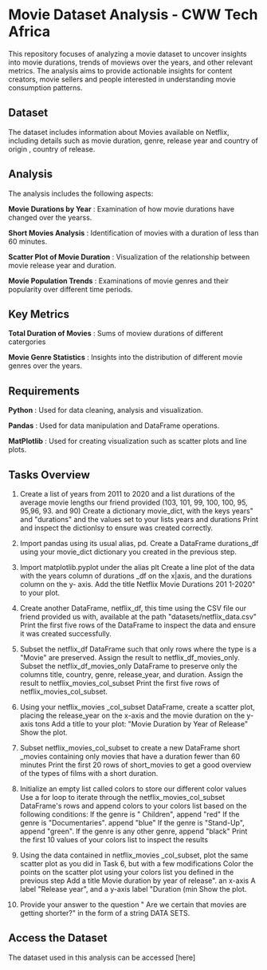 # Movie Dataset Analysis - CWW Tech Africa
This repository focuses of analyzing a movie dataset to uncover insights into movie durations, trends of moviews over the years, and other relevant metrics. The analysis aims to provide actionable insights for content creators, movie sellers and people interested in understanding movie consumption patterns. 

## Dataset
The dataset includes information about  Movies available on Netflix, including details such as movie duration, genre, release year and country of origin , country of release.

## Analysis
The analysis includes the following aspects:

**Movie Durations by Year** : Examination of how movie durations have changed over the yearss.

**Short Movies Analysis** : Identification of movies with a duration of less than 60 minutes.

**Scatter Plot of Movie Duration** : Visualization of the relationship between movie release year and duration.

**Movie Population Trends** : Examinations of movie genres and their popularity over different time periods.

## Key Metrics

**Total Duration of Movies** :  Sums of moview durations of different catergories

**Movie Genre Statistics** : Insights into the distribution of different movie genres over the years. 

## Requirements

**Python** : Used for data cleaning, analysis and visualization.

**Pandas** : Used for data manipulation and DataFrame operations.

**MatPlotlib** : Used for creating visualization such as scatter plots and line plots.

## Tasks Overview
1. Create a list of years from 2011 to 2020 and a list durations of the average movie lengths our friend provided 
(103, 101, 99, 100, 100, 95, 95,96, 93. and 90) Create a dictionary movie_dict, with the keys years" and "durations"
 and the values set to your lists years and durations Print and inspect the dictionlsy to ensure was created correctly.

2. Import pandas using its usual alias, pd. 
Create  a DataFrame durations_df using your movie_dict dictionary you created in the previous step.

3. Import matplotlib.pyplot under the alias plt 
Create a line plot of the data with the years column of durations _df on the x|axis, and the durations column on the y- axis.
 Add the title Netflix Movie Durations 201 1-2020" to your plot.

4. Create another DataFrame, netflix_df, this time using the CSV file our friend provided us with, 
available at the path "datasets/netflix_data.csv" Print the first five rows of the DataFrame to inspect the data 
and ensure it was created successfully.

5. Subset the netflix_df DataFrame such that only rows where the type is a "Movie" are preserved. 
Assign the result to netflix_df_movies_only. Subset the netflix_df_movies_only DataFrame to preserve only the columns 
title, country, genre, release_year, and duration. Assign the result to netflix_movies_col_subset 
Print the first five rows of netflix_movies_col_subset.

6. Using your netflix_movies _col_subset DataFrame, create a scatter plot, placing the release_year on the x-axis 
and the movie duration on the y-axis tons Add a title to your plot: "Movie Duration by Year of Release" Show the plot.

7. Subset netflix_movies_col_subset to create a new DataFrame short _movies containing only movies that have a duration 
fewer than 60 minutes Print the first 20 rows of short_movies to get a good overview of the types of films with a short duration.

8. Initialize an empty list called colors to store our different color values Use a for loop to iterate through 
the netflix_movies_col_subset DataFrame's rows and append colors to your colors list based on the following conditions: 
lf the genre is " Children", append "red" 
lf the genre is "Documentaries". append "blue" 
lf the genre is "Stand-Up", append "green".
lf the genre is any other genre, append "black"
Print the first 10 values of your colors list to inspect the results

9. Using the data contained in netflix_movies _col_subset, plot the same scatter plot 
as you did in Task 6, but with a few modifications 
Color the points on the scatter plot using your colors list you defined in the previous step 
Add a title Movie duration by year of release". an x-axis A label "Release year", 
and a y-axis label "Duration (min Show the plot.

10. Provide your answer to the question " Are we certain that movies are getting shorter?" in the form of a string DATA SETS.


## Access the Dataset
The dataset used in this analysis can be accessed [here]





